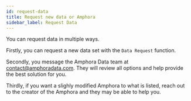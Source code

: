 ```yaml
---
id: request-data
title: Request new data or Amphora
sidebar_label: Request Data
---
```



You can request data in multiple ways.

Firstly, you can request a new data set with the `Data Request` function.

Secondly, you message the Amphora Data team at contact@amphoradata.com. They will review all options and help provide the best solution for you.

Thirdly, if you want a slighly modified Amphora to what is listed, reach out to the creator of the Amphora and they may be able to help you.
